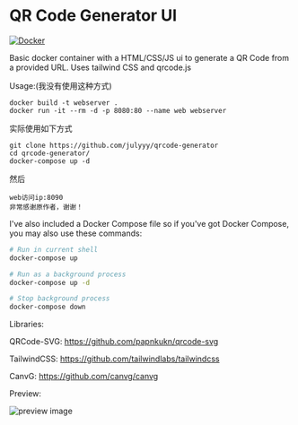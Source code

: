 # QR Code Generator UI
[![Docker](https://img.shields.io/badge/Docker-Hub-blue)](https://hub.docker.com/r/bizzycolah/qrcode-generator)

Basic docker container with a HTML/CSS/JS ui to generate a QR Code from a provided URL.
Uses tailwind CSS and qrcode.js

Usage:(我没有使用这种方式)
```
docker build -t webserver .
docker run -it --rm -d -p 8080:80 --name web webserver
```

实际使用如下方式
```
git clone https://github.com/julyyy/qrcode-generator
cd qrcode-generator/
docker-compose up -d
```
然后
```
web访问ip:8090
非常感谢原作者，谢谢！
```

I've also included a Docker Compose file so if you've got Docker Compose, you may also use these commands:
```bash
# Run in current shell
docker-compose up

# Run as a background process
docker-compose up -d

# Stop background process
docker-compose down
```

Libraries:

QRCode-SVG: https://github.com/papnkukn/qrcode-svg

TailwindCSS: https://github.com/tailwindlabs/tailwindcss

CanvG: https://github.com/canvg/canvg

Preview:

![preview image](https://i.imgur.com/VMe8ao0.png)
